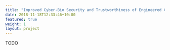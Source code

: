 ```yaml
---
title: "Improved Cyber-Bio Security and Trustworthiness of Engineered Cells"
date: 2018-11-18T12:33:46+10:00
featured: true
weight: 1
layout: project
---
```


TODO